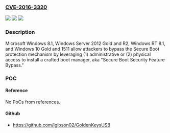 ### [CVE-2016-3320](https://cve.mitre.org/cgi-bin/cvename.cgi?name=CVE-2016-3320)
![](https://img.shields.io/static/v1?label=Product&message=n%2Fa&color=blue)
![](https://img.shields.io/static/v1?label=Version&message=n%2Fa&color=blue)
![](https://img.shields.io/static/v1?label=Vulnerability&message=n%2Fa&color=brighgreen)

### Description

Microsoft Windows 8.1, Windows Server 2012 Gold and R2, Windows RT 8.1, and Windows 10 Gold and 1511 allow attackers to bypass the Secure Boot protection mechanism by leveraging (1) administrative or (2) physical access to install a crafted boot manager, aka "Secure Boot Security Feature Bypass."

### POC

#### Reference
No PoCs from references.

#### Github
- https://github.com/lgibson02/GoldenKeysUSB

